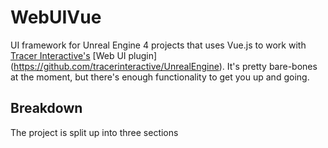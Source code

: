 # WebUIVue
UI framework for Unreal Engine 4 projects that uses Vue.js to work with [Tracer Interactive's](https://tracerinteractive.com) [Web UI plugin] (https://github.com/tracerinteractive/UnrealEngine).  It's pretty bare-bones at the moment, but there's enough functionality to get you up and going.

## Breakdown
The project is split up into three sections
